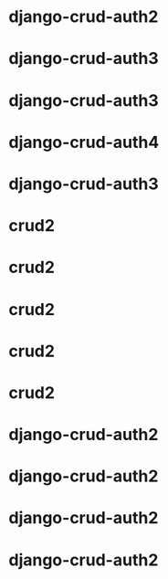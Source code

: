 # django-crud-auth2
# django-crud-auth3
# django-crud-auth3
# django-crud-auth4
# django-crud-auth3
# crud2
# crud2
# crud2
# crud2
# crud2
# django-crud-auth2
# django-crud-auth2
# django-crud-auth2
# django-crud-auth2
